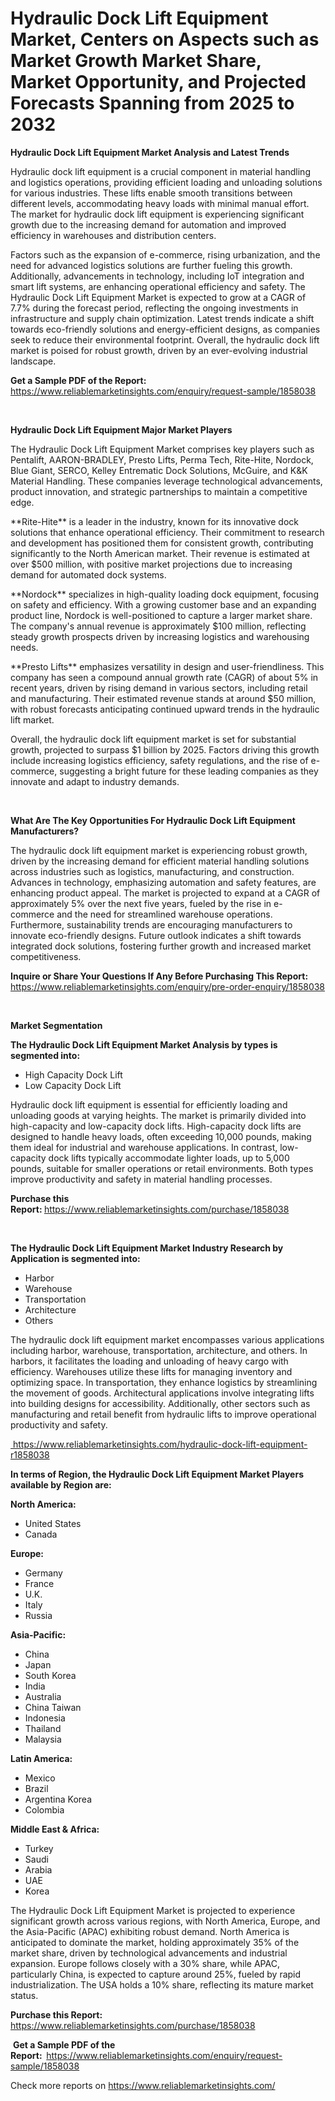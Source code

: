 <p><h1>Hydraulic Dock Lift Equipment Market, Centers on Aspects such as Market Growth Market Share, Market Opportunity, and Projected Forecasts Spanning from 2025 to 2032</h1></p><p><strong>Hydraulic Dock Lift Equipment Market Analysis and Latest Trends</strong></p>
<p><p>Hydraulic dock lift equipment is a crucial component in material handling and logistics operations, providing efficient loading and unloading solutions for various industries. These lifts enable smooth transitions between different levels, accommodating heavy loads with minimal manual effort. The market for hydraulic dock lift equipment is experiencing significant growth due to the increasing demand for automation and improved efficiency in warehouses and distribution centers. </p><p>Factors such as the expansion of e-commerce, rising urbanization, and the need for advanced logistics solutions are further fueling this growth. Additionally, advancements in technology, including IoT integration and smart lift systems, are enhancing operational efficiency and safety. The Hydraulic Dock Lift Equipment Market is expected to grow at a CAGR of 7.7% during the forecast period, reflecting the ongoing investments in infrastructure and supply chain optimization. Latest trends indicate a shift towards eco-friendly solutions and energy-efficient designs, as companies seek to reduce their environmental footprint. Overall, the hydraulic dock lift market is poised for robust growth, driven by an ever-evolving industrial landscape.</p></p>
<p><strong>Get a Sample PDF of the Report:&nbsp;</strong> <a href="https://www.reliablemarketinsights.com/enquiry/request-sample/1858038?utm_campaign=2667&utm_medium=2&utm_source=Github&utm_content=ia&utm_term=28022025&utm_id=hydraulic-dock-lift-equipment">https://www.reliablemarketinsights.com/enquiry/request-sample/1858038</a></p>
<p>&nbsp;</p>
<p><strong>Hydraulic Dock Lift Equipment Major Market Players</strong></p>
<p><p>The Hydraulic Dock Lift Equipment Market comprises key players such as Pentalift, AARON-BRADLEY, Presto Lifts, Perma Tech, Rite-Hite, Nordock, Blue Giant, SERCO, Kelley Entrematic Dock Solutions, McGuire, and K&K Material Handling. These companies leverage technological advancements, product innovation, and strategic partnerships to maintain a competitive edge.</p><p>**Rite-Hite** is a leader in the industry, known for its innovative dock solutions that enhance operational efficiency. Their commitment to research and development has positioned them for consistent growth, contributing significantly to the North American market. Their revenue is estimated at over $500 million, with positive market projections due to increasing demand for automated dock systems.</p><p>**Nordock** specializes in high-quality loading dock equipment, focusing on safety and efficiency. With a growing customer base and an expanding product line, Nordock is well-positioned to capture a larger market share. The company's annual revenue is approximately $100 million, reflecting steady growth prospects driven by increasing logistics and warehousing needs.</p><p>**Presto Lifts** emphasizes versatility in design and user-friendliness. This company has seen a compound annual growth rate (CAGR) of about 5% in recent years, driven by rising demand in various sectors, including retail and manufacturing. Their estimated revenue stands at around $50 million, with robust forecasts anticipating continued upward trends in the hydraulic lift market.</p><p>Overall, the hydraulic dock lift equipment market is set for substantial growth, projected to surpass $1 billion by 2025. Factors driving this growth include increasing logistics efficiency, safety regulations, and the rise of e-commerce, suggesting a bright future for these leading companies as they innovate and adapt to industry demands.</p></p>
<p>&nbsp;</p>
<p><strong>What Are The Key Opportunities For Hydraulic Dock Lift Equipment Manufacturers?</strong></p>
<p><p>The hydraulic dock lift equipment market is experiencing robust growth, driven by the increasing demand for efficient material handling solutions across industries such as logistics, manufacturing, and construction. Advances in technology, emphasizing automation and safety features, are enhancing product appeal. The market is projected to expand at a CAGR of approximately 5% over the next five years, fueled by the rise in e-commerce and the need for streamlined warehouse operations. Furthermore, sustainability trends are encouraging manufacturers to innovate eco-friendly designs. Future outlook indicates a shift towards integrated dock solutions, fostering further growth and increased market competitiveness.</p></p>
<p><strong>Inquire or Share Your Questions If Any Before Purchasing This Report:</strong> <a href="https://www.reliablemarketinsights.com/enquiry/pre-order-enquiry/1858038?utm_campaign=2667&utm_medium=2&utm_source=Github&utm_content=ia&utm_term=28022025&utm_id=hydraulic-dock-lift-equipment">https://www.reliablemarketinsights.com/enquiry/pre-order-enquiry/1858038</a></p>
<p>&nbsp;</p>
<p><strong>Market Segmentation</strong></p>
<p><strong>The Hydraulic Dock Lift Equipment Market Analysis by types is segmented into:</strong></p>
<p><ul><li>High Capacity Dock Lift</li><li>Low Capacity Dock Lift</li></ul></p>
<p><p>Hydraulic dock lift equipment is essential for efficiently loading and unloading goods at varying heights. The market is primarily divided into high-capacity and low-capacity dock lifts. High-capacity dock lifts are designed to handle heavy loads, often exceeding 10,000 pounds, making them ideal for industrial and warehouse applications. In contrast, low-capacity dock lifts typically accommodate lighter loads, up to 5,000 pounds, suitable for smaller operations or retail environments. Both types improve productivity and safety in material handling processes.</p></p>
<p><strong>Purchase this Report:&nbsp;</strong><a href="https://www.reliablemarketinsights.com/purchase/1858038?utm_campaign=2667&utm_medium=2&utm_source=Github&utm_content=ia&utm_term=28022025&utm_id=hydraulic-dock-lift-equipment">https://www.reliablemarketinsights.com/purchase/1858038</a></p>
<p>&nbsp;</p>
<p><strong>The Hydraulic Dock Lift Equipment Market Industry Research by Application is segmented into:</strong></p>
<p><ul><li>Harbor</li><li>Warehouse</li><li>Transportation</li><li>Architecture</li><li>Others</li></ul></p>
<p><p>The hydraulic dock lift equipment market encompasses various applications including harbor, warehouse, transportation, architecture, and others. In harbors, it facilitates the loading and unloading of heavy cargo with efficiency. Warehouses utilize these lifts for managing inventory and optimizing space. In transportation, they enhance logistics by streamlining the movement of goods. Architectural applications involve integrating lifts into building designs for accessibility. Additionally, other sectors such as manufacturing and retail benefit from hydraulic lifts to improve operational productivity and safety.</p></p>
<p><a href="https://www.reliablemarketinsights.com/hydraulic-dock-lift-equipment-r1858038?utm_campaign=2667&utm_medium=2&utm_source=Github&utm_content=ia&utm_term=28022025&utm_id=hydraulic-dock-lift-equipment">&nbsp;https://www.reliablemarketinsights.com/hydraulic-dock-lift-equipment-r1858038</a></p>
<p><strong>In terms of Region, the Hydraulic Dock Lift Equipment Market Players available by Region are:</strong></p>
<p>
    <p> <strong> North America: </strong>
        <ul>
            <li>United States</li>
            <li>Canada</li>
        </ul>
        </p> 
    <p> <strong> Europe: </strong>
        <ul>
            <li>Germany</li>
            <li>France</li>
            <li>U.K.</li>
            <li>Italy</li>
            <li>Russia</li>
        </ul>
        </p> 
    <p> <strong> Asia-Pacific: </strong>
        <ul>
            <li>China</li>
            <li>Japan</li>
            <li>South Korea</li>
            <li>India</li>
            <li>Australia</li>
            <li>China Taiwan</li>
            <li>Indonesia</li>
            <li>Thailand</li>
            <li>Malaysia</li>
        </ul>
        </p> 
    <p> <strong> Latin America: </strong>
        <ul>
            <li>Mexico</li>
            <li>Brazil</li>
            <li>Argentina Korea</li>
            <li>Colombia</li>
        </ul>
        </p> 
    <p> <strong> Middle East & Africa: </strong>
        <ul>
            <li>Turkey</li>
            <li>Saudi</li>
            <li>Arabia</li>
            <li>UAE</li>
            <li>Korea</li>
        </ul>
    </p>
    </p>
<p><p>The Hydraulic Dock Lift Equipment Market is projected to experience significant growth across various regions, with North America, Europe, and the Asia-Pacific (APAC) exhibiting robust demand. North America is anticipated to dominate the market, holding approximately 35% of the market share, driven by technological advancements and industrial expansion. Europe follows closely with a 30% share, while APAC, particularly China, is expected to capture around 25%, fueled by rapid industrialization. The USA holds a 10% share, reflecting its mature market status.</p></p>
<p><strong>Purchase this Report: </strong><a href="https://www.reliablemarketinsights.com/purchase/1858038?utm_campaign=2667&utm_medium=2&utm_source=Github&utm_content=ia&utm_term=28022025&utm_id=hydraulic-dock-lift-equipment">https://www.reliablemarketinsights.com/purchase/1858038</a></p>
<p>&nbsp;<strong>Get a Sample PDF of the Report:&nbsp;&nbsp;</strong><a href="https://www.reliablemarketinsights.com/enquiry/request-sample/1858038?utm_campaign=2667&utm_medium=2&utm_source=Github&utm_content=ia&utm_term=28022025&utm_id=hydraulic-dock-lift-equipment">https://www.reliablemarketinsights.com/enquiry/request-sample/1858038</a></p>
<p><strong></strong></p>
<p>Check more reports on <a href="https://www.reliablemarketinsights.com/?utm_campaign=2667&utm_medium=2&utm_source=Github&utm_content=ia&utm_term=28022025&utm_id=hydraulic-dock-lift-equipment">https://www.reliablemarketinsights.com/</a></p>